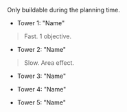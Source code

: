 Only buildable during the planning time.

* Tower 1: "Name"
> Fast. 1 objective.
* Tower 2: "Name"
> Slow. Area effect.
* Tower 3: "Name"
> 
* Tower 4: "Name"
> 
* Tower 5: "Name"
> 